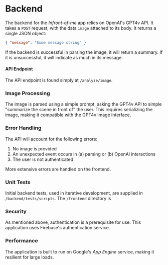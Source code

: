 # Backend

The backend for the *Infront-of-me* app relies on OpenAI's GPT4v API. It takes a `POST` request, with the data `image` attached to its body. It returns a single JSON object:

```json
{ "message": "Some message string" }
```

If the backend is successful in parsing the image, it will return a summary. If it is unsuccessful, it will indicate as much in its message.

#### API Endpoint
The API endpoint is found simply at `/analyze/image`.

### Image Processing
The image is parsed using a simple prompt, asking the GPT4v API to simple "summarize the scene in front of" the user. This requires serializing the image, making it compatible with the GPT4v image interface.

### Error Handling
The API will account for the following errors:

1. No image is provided
2. An unexpected event occurs in (a) parsing or (b) OpenAI interactions
3. The user is not authenticated

More extensive errors are handled on the frontend.

### Unit Tests
Initial backend tests, used in iterative development, are supplied in `/backend/tests/scripts`. The `/frontend` directory is 

### Security
As mentioned above, authentication is a prerequisite for use. This application uses Firebase's authentication service.

### Performance
The application is built to run on Google's *App Engine* service, making it resilient for large loads.